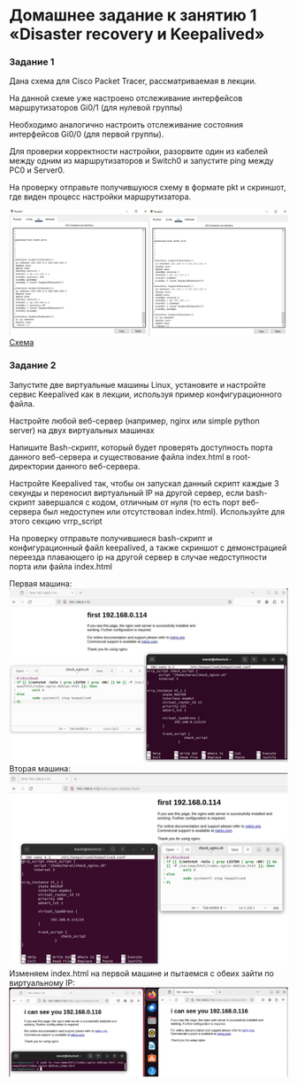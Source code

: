 # Домашнее задание к занятию 1 «Disaster recovery и Keepalived»

### Задание 1
Дана схема для Cisco Packet Tracer, рассматриваемая в лекции.

На данной схеме уже настроено отслеживание интерфейсов маршрутизаторов Gi0/1 (для нулевой группы)

Необходимо аналогично настроить отслеживание состояния интерфейсов Gi0/0 (для первой группы).

Для проверки корректности настройки, разорвите один из кабелей между одним из маршрутизаторов и Switch0 и запустите ping между PC0 и Server0.

На проверку отправьте получившуюся схему в формате pkt и скриншот, где виден процесс настройки маршрутизатора.

![alt text](https://github.com/MaratKN/sflt_1/blob/main/img1.jpg)
[Схема](https://github.com/MaratKN/sflt_1/blob/main/hsrp_advanced_2701.pkt)


### Задание 2
Запустите две виртуальные машины Linux, установите и настройте сервис Keepalived как в лекции, используя пример конфигурационного файла.

Настройте любой веб-сервер (например, nginx или simple python server) на двух виртуальных машинах

Напишите Bash-скрипт, который будет проверять доступность порта данного веб-сервера и существование файла index.html в root-директории данного веб-сервера.

Настройте Keepalived так, чтобы он запускал данный скрипт каждые 3 секунды и переносил виртуальный IP на другой сервер, если bash-скрипт завершался с кодом, отличным от нуля (то есть порт веб-сервера был недоступен или отсутствовал index.html). Используйте для этого секцию vrrp_script

На проверку отправьте получившиеся bash-скрипт и конфигурационный файл keepalived, а также скриншот с демонстрацией переезда плавающего ip на другой сервер в случае недоступности порта или файла index.html

Первая машина:
![alt text](https://github.com/MaratKN/sflt_1/blob/main/img2.jpg)
Вторая машина:
![alt text](https://github.com/MaratKN/sflt_1/blob/main/img3.jpg)
Изменяем index.html на первой машине и пытаемся с обеих зайти по виртуальному IP:
![alt text](https://github.com/MaratKN/sflt_1/blob/main/img4.jpg)